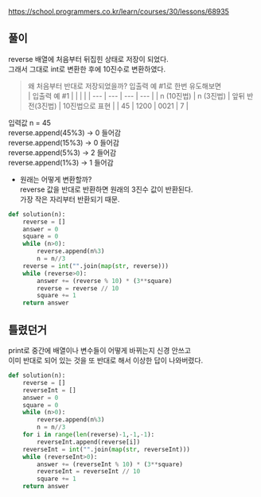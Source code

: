 https://school.programmers.co.kr/learn/courses/30/lessons/68935

풀이
-------------
reverse 배열에 처음부터 뒤집힌 상태로 저장이 되었다.<br>
그래서 그대로 int로 변환한 후에 10진수로 변환하였다.

> 왜 처음부터 반대로 저장되었을까?
입출력 예 #1로 한번 유도해보면<br>
| 입출력 예 #1 |  |  |  |
| --- | --- | --- | --- |
| n (10진법) | n (3진법) | 앞뒤 반전(3진법) | 10진법으로 표현 |
| 45 | 1200 | 0021 | 7 |

입력값 n = 45 <br>
reverse.append(45%3) → 0 들어감 <br>
reverse.append(15%3) → 0 들어감 <br>
reverse.append(5%3) → 2 들어감 <br>
reverse.append(1%3) → 1 들어감 <br>

* 원래는 어떻게 변환할까?<br>
reverse 값을 반대로 반환하면 원래의 3진수 값이 반환된다.<br>
가장 작은 자리부터 반환되기 때문.

```python
def solution(n):
    reverse = []
    answer = 0
    square = 0
    while (n>0):
        reverse.append(n%3)
        n = n//3
    reverse = int("".join(map(str, reverse)))
    while (reverse>0):
        answer += (reverse % 10) * (3**square)
        reverse = reverse // 10
        square += 1
    return answer
```

틀렸던거
-------------
print로 중간에 배열이나 변수들이 어떻게 바뀌는지 신경 안쓰고<br>
이미 반대로 되어 있는 것을 또 반대로 해서 이상한 답이 나와버렸다.

```python
def solution(n):
    reverse = []
    reverseInt = []
    answer = 0
    square = 0
    while (n>0):
        reverse.append(n%3)
        n = n//3
    for i in range(len(reverse)-1,-1,-1):
        reverseInt.append(reverse[i])
    reverseInt = int("".join(map(str, reverseInt)))
    while (reverseInt>0):
        answer += (reverseInt % 10) * (3**square)
        reverseInt = reverseInt // 10
        square += 1
    return answer
```